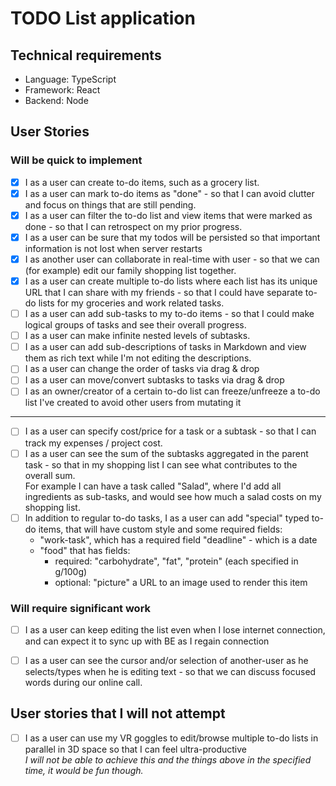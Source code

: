 # TODO List application

## Technical requirements
- Language: TypeScript
- Framework: React
- Backend: Node

## User Stories

### Will be quick to implement
- [x] I as a user can create to-do items, such as a grocery list.
- [x] I as a user can mark to-do items as "done" - so that I can avoid clutter and focus on things that are still pending.
- [x] I as a user can filter the to-do list and view items that were marked as done - so that I can retrospect on my prior progress.
- [x] I as a user can be sure that my todos will be persisted so that important information is not lost when server restarts
- [x] I as another user can collaborate in real-time with user - so that we can (for example) edit our family shopping list together.
- [x] I as a user can create multiple to-do lists where each list has its unique URL that I can share with my friends - so that I could have separate to-do lists for my groceries and work related tasks.
- [ ] I as a user can add sub-tasks to my to-do items - so that I could make logical groups of tasks and see their overall progress.
- [ ] I as a user can make infinite nested levels of subtasks.
- [ ] I as a user can add sub-descriptions of tasks in Markdown and view them as rich text while I'm not editing the descriptions.
- [ ] I as a user can change the order of tasks via drag & drop
- [ ] I as a user can move/convert subtasks to tasks via drag & drop
- [ ] I as an owner/creator of a certain to-do list can freeze/unfreeze a to-do list I've created to avoid other users from mutating it
---  
- [ ] I as a user can specify cost/price for a task or a subtask - so that I can track my expenses / project cost.
- [ ] I as a user can see the sum of the subtasks aggregated in the parent task - so that in my shopping list I can see what contributes to the overall sum.  
For example I can have a task called "Salad", where I'd add all ingredients as sub-tasks, and would see how much a salad costs on my shopping list.
- [ ] In addition to regular to-do tasks, I as a user can add "special" typed to-do items, that will have custom style and some required fields:  
  - "work-task", which has a required field "deadline" - which is a date
  - "food" that has fields:
    - required: "carbohydrate", "fat", "protein" (each specified in g/100g)
    - optional: "picture" a URL to an image used to render this item


### Will require significant work
- [ ] I as a user can keep editing the list even when I lose internet connection, and can expect it to sync up with BE as I regain connection
- [ ] I as a user can see the cursor and/or selection of another-user as he selects/types when he is editing text - so that we can discuss focused words during our online call.


## User stories that I will not attempt

- [ ] I as a user can use my VR goggles to edit/browse multiple to-do lists in parallel in 3D space so that I can feel ultra-productive  
*I will not be able to achieve this and the things above in the specified time, it would be fun though.*

